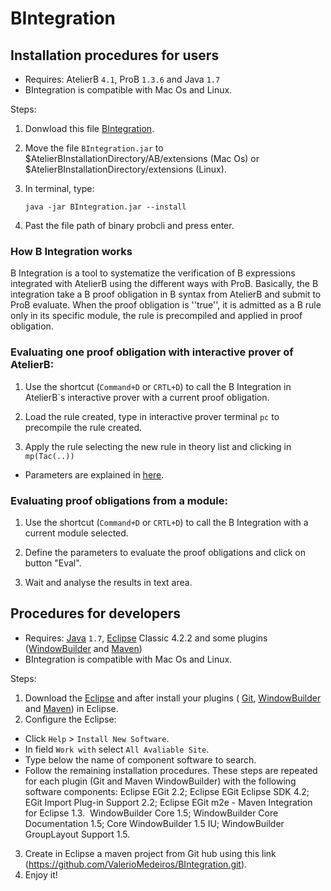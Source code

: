 [BIntegration]: https://www.dropbox.com/s/fvdozx39xaa3h92/BIntegration.jar
[here]:https://github.com/ValerioMedeiros/BIntegration/blob/master/doc/Instructions.md
[java]:http://java.com/en/download/index.jsp
[eclipse]:http://www.eclipse.org/downloads/
[WindowBuilder]:http://www.eclipse.org/windowbuilder/
[Maven]:http://maven.apache.org/eclipse-plugin.html
[Git]:http://www.eclipse.org/egit/
[BIntegration]:https://github.com/ValerioMedeiros/BIntegration

BIntegration
============




Installation procedures for users
---------------------

* Requires: AtelierB `4.1`, ProB `1.3.6` and Java `1.7`
* BIntegration is compatible with Mac Os and Linux.

Steps:

1. Donwload this file [BIntegration].

2. Move the file `BIntegration.jar` to $AtelierBInstallationDirectory/AB/extensions (Mac Os) or $AtelierBInstallationDirectory/extensions (Linux).

3. In terminal, type:

    `java -jar BIntegration.jar --install`
    
4. Past the file path of binary probcli and press enter.


### How B Integration works

B Integration is a tool to systematize the verification of B expressions integrated with AtelierB using the different ways with ProB.
Basically, the B integration take a B proof obligation in  B syntax from AtelierB and submit to ProB evaluate. When the proof obligation is ''true'', it is admitted as a B rule only in its specific module, the rule is precompiled and applied in proof obligation.


### Evaluating one proof obligation with interactive prover of AtelierB:

1. Use the shortcut (`Command+D` or `CRTL+D`) to call the B Integration in AtelierB`s interactive prover with a current proof obligation.

2. Load the rule created, type in interactive prover terminal `pc` to precompile the rule created.

3. Apply the rule selecting the new rule in theory list and clicking in `mp(Tac(..))` 

* Parameters are explained in [here].


### Evaluating proof obligations from a module:

1. Use the shortcut (`Command+D` or `CRTL+D`) to call the B Integration with a current module selected.

2. Define the parameters to evaluate the proof obligations and click on button "Eval".

3. Wait and analyse the results in text area.






Procedures for developers 
---------------------

* Requires: [Java] `1.7`, [Eclipse] Classic 4.2.2 and some plugins ([WindowBuilder] and [Maven])
* BIntegration is compatible with Mac Os and Linux.

Steps:

1. Download the [Eclipse] and after install your plugins ( [Git], [WindowBuilder] and [Maven]) in Eclipse.
2. Configure the Eclipse:
 * Click   `Help` > `Install New Software`.
 * In field `Work with` select  `All Avaliable Site`.
 * Type below the name of component software to search.
 * Follow the remaining installation procedures. These steps are repeated for each plugin (Git and Maven WindowBuilder) with the following software components: Eclipse EGit 2.2; Eclipse EGit Eclipse SDK 4.2; EGit Import Plug-in Support 2.2; Eclipse EGit m2e - Maven Integration for Eclipse 1.3.
 WindowBuilder Core 1.5; WindowBuilder Core Documentation 1.5; Core WindowBuilder 1.5 IU; WindowBuilder GroupLayout Support 1.5.
3. Create in Eclipse a maven project from Git hub using this link (https://github.com/ValerioMedeiros/BIntegration.git).
4. Enjoy it!




